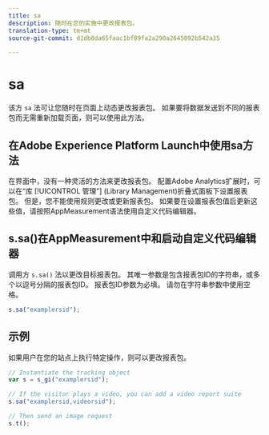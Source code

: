 ```yaml
---
title: sa
description: 随时在您的实施中更改报表包。
translation-type: tm+mt
source-git-commit: d1db8da65faac1bf09fa2a290a2645092b542a35

---
```



# sa

该方 `sa` 法可让您随时在页面上动态更改报表包。 如果要将数据发送到不同的报表包而无需重新加载页面，则可以使用此方法。

## 在Adobe Experience Platform Launch中使用sa方法

在界面中，没有一种灵活的方法来更改报表包。 配置Adobe Analytics扩展时，可以在“库 [!UICONTROL 管理”] (Library Management)折叠式面板下设置报表包。 但是，您不能使用规则更改或更新报表包。 如果要在设置报表包值后更新这些值，请按照AppMeasurement语法使用自定义代码编辑器。

## s.sa()在AppMeasurement中和启动自定义代码编辑器

调用方 `s.sa()` 法以更改目标报表包。 其唯一参数是包含报表包ID的字符串，或多个以逗号分隔的报表包ID。 报表包ID参数为必填。 请勿在字符串参数中使用空格。

```js
s.sa("examplersid");
```

## 示例

如果用户在您的站点上执行特定操作，则可以更改报表包。

```js
// Instantiate the tracking object
var s = s_gi("examplersid");

// If the visitor plays a video, you can add a video report suite
s.sa("examplersid,videorsid");

// Then send an image request
s.t();
```
